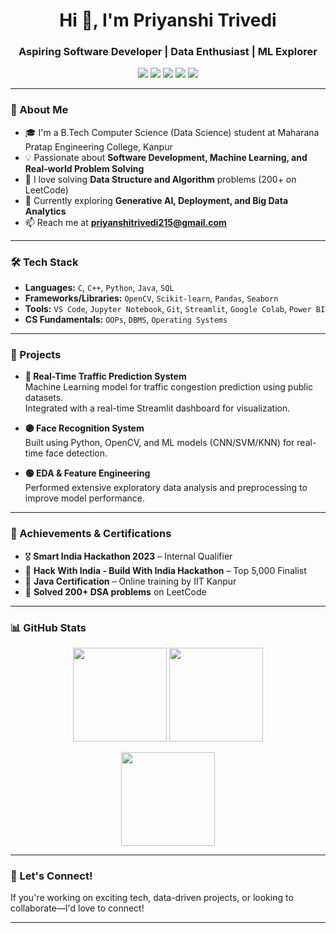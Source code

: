 <h1 align="center">Hi 👋, I'm Priyanshi Trivedi</h1>
<h3 align="center">Aspiring Software Developer | Data Enthusiast | ML Explorer</h3>

<p align="center">
  <a href="mailto:priyanshitrivedi215@gmail.com"><img src="https://img.shields.io/badge/Email-D14836?style=for-the-badge&logo=gmail&logoColor=white"/></a>
  <a href="https://www.linkedin.com/in/priyanshi-trivedi24/"><img src="https://img.shields.io/badge/LinkedIn-0077B5?style=for-the-badge&logo=linkedin&logoColor=white"/></a>
  <a href="https://github.com/priyanshi-trivedi"><img src="https://img.shields.io/badge/GitHub-181717?style=for-the-badge&logo=github&logoColor=white"/></a>
  <a href="https://leetcode.com/u/Priyanshi_trivedi/"><img src="https://img.shields.io/badge/LeetCode-FFA116?style=for-the-badge&logo=leetcode&logoColor=black"/></a>
  <a href="https://www.hackerrank.com/profile/priyanshitrived3"><img src="https://img.shields.io/badge/HackerRank-2EC866?style=for-the-badge&logo=HackerRank&logoColor=white"/></a>
</p>

---

### 🚀 About Me
- 🎓 I'm a B.Tech Computer Science (Data Science) student at Maharana Pratap Engineering College, Kanpur  
- 💡 Passionate about **Software Development, Machine Learning, and Real-world Problem Solving**
- 🧠 I love solving **Data Structure and Algorithm** problems (200+ on LeetCode)
- 🌱 Currently exploring **Generative AI, Deployment, and Big Data Analytics**
- 📫 Reach me at **priyanshitrivedi215@gmail.com**

---

### 🛠️ Tech Stack

- **Languages:** `C`, `C++`, `Python`, `Java`, `SQL`
- **Frameworks/Libraries:** `OpenCV`, `Scikit-learn`, `Pandas`, `Seaborn`
- **Tools:** `VS Code`, `Jupyter Notebook`, `Git`, `Streamlit`, `Google Colab`, `Power BI`
- **CS Fundamentals:** `OOPs`, `DBMS`, `Operating Systems`

---

### 💼 Projects

- **🔵 Real-Time Traffic Prediction System**  
  Machine Learning model for traffic congestion prediction using public datasets.  
  Integrated with a real-time Streamlit dashboard for visualization.

- **🟣 Face Recognition System**  
  Built using Python, OpenCV, and ML models (CNN/SVM/KNN) for real-time face detection.

- **🟢 EDA & Feature Engineering**  
  Performed extensive exploratory data analysis and preprocessing to improve model performance.

---

### 🏅 Achievements & Certifications

- 🎖️ **Smart India Hackathon 2023** – Internal Qualifier  
- 🥇 **Hack With India - Build With India Hackathon** – Top 5,000 Finalist  
- 📜 **Java Certification** – Online training by IIT Kanpur  
- 🧠 **Solved 200+ DSA problems** on LeetCode

---

### 📊 GitHub Stats

<p align="center">
  <img src="https://github-readme-stats.vercel.app/api?username=priyanshi-trivedi&show_icons=true&theme=radical" height="150"/>
  <img src="https://github-readme-streak-stats.herokuapp.com/?user=priyanshi-trivedi&theme=radical" height="150"/>
</p>
<p align="center">
  <img src="https://github-readme-stats.vercel.app/api/top-langs/?username=priyanshi-trivedi&layout=compact&theme=radical" height="150"/>
</p>

---

### 🔗 Let's Connect!
If you're working on exciting tech, data-driven projects, or looking to collaborate—I'd love to connect!

---

